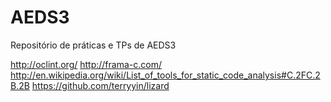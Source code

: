 # AEDS3
Repositório de práticas e TPs de AEDS3

http://oclint.org/
http://frama-c.com/
http://en.wikipedia.org/wiki/List_of_tools_for_static_code_analysis#C.2FC.2B.2B
https://github.com/terryyin/lizard
